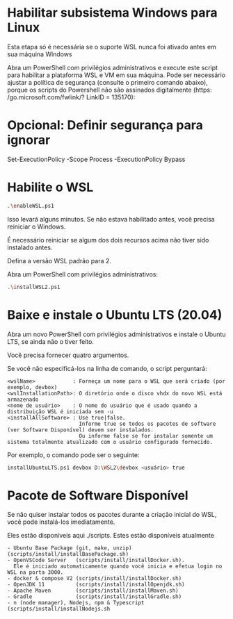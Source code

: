 # Habilitar subsistema Windows para Linux

Esta etapa só é necessária se o suporte WSL nunca foi ativado antes em sua máquina Windows

Abra um PowerShell com privilégios administrativos e execute este script para habilitar a plataforma WSL e VM em sua máquina.
Pode ser necessário ajustar a política de segurança (consulte o primeiro comando abaixo),
porque os scripts do Powershell não são assinados digitalmente (https: /go.microsoft.com/fwlink/? LinkID = 135170):

# Opcional: Definir segurança para ignorar

Set-ExecutionPolicy -Scope Process -ExecutionPolicy Bypass

# Habilite o WSL
```sh
.\enableWSL.ps1
```
Isso levará alguns minutos. Se não estava habilitado antes, você precisa reiniciar o Windows.

É necessário reiniciar se algum dos dois recursos acima não tiver sido instalado antes.

Defina a versão WSL padrão para 2. 

Abra um PowerShell com privilégios administrativos:
```sh
.\installWSL2.ps1
```
# Baixe e instale o Ubuntu LTS (20.04)

Abra um novo PowerShell com privilégios administrativos e instale o Ubuntu LTS, se ainda não o tiver feito. 

Você precisa fornecer quatro argumentos. 

Se você não especificá-los na linha de comando, o script perguntará:

```
<wslName>            : Forneça um nome para o WSL que será criado (por exemplo, devbox)
<wslInstallationPath>: O diretório onde o disco vhdx do novo WSL está armazenado
<nome de usuário>    : O nome do usuário que é usado quando a distribuição WSL é iniciada sem -u
<installAllSoftware> : Use true|false. 
                       Informe true se todos os pacotes de software (ver Software Disponível) devem ser instalados.
                       Ou informe false se for instalar somente um sistema totalmente atualizado com o usuário configurado fornecido. 
```
Por exemplo, o comando pode ser o seguinte:
```sh
installUbuntuLTS.ps1 devbox D:\WSL2\devbox <usuário> true
```
# Pacote de Software Disponível

Se não quiser instalar todos os pacotes durante a criação inicial do WSL, você pode instalá-los imediatamente. 

Eles estão disponíveis aqui ./scripts. Estes estão disponíveis atualmente
```
- Ubuntu Base Package (git, make, unzip) (scripts/install/installBasePackage.sh)
- OpenVSCode Server   (scripts/install/installDocker.sh). 
  Ele é iniciado automaticamente quando você inicia e efetua login no WSL na porta 3000.
- docker & compose V2 (scripts/install/installDocker.sh)
- OpenJDK 11          (scripts/install/installOpenjdk.sh)
- Apache Maven        (scripts/install/installMaven.sh)
- Gradle              (scripts/install/installGradle.sh)
- n (node manager), Nodejs, npm & Typescript (scripts/install/installNodejs.sh
```				   

